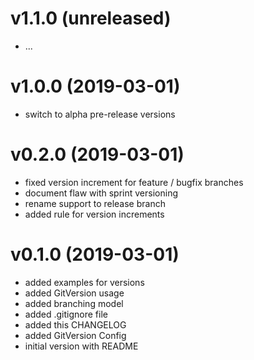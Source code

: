 
# v1.1.0 (unreleased)

 * ...

# v1.0.0 (2019-03-01)

 * switch to alpha pre-release versions

# v0.2.0 (2019-03-01)

 * fixed version increment for feature / bugfix branches
 * document flaw with sprint versioning
 * rename support to release branch
 * added rule for version increments

# v0.1.0 (2019-03-01)

 * added examples for versions
 * added GitVersion usage
 * added branching model
 * added .gitignore file
 * added this CHANGELOG
 * added GitVersion Config
 * initial version with README